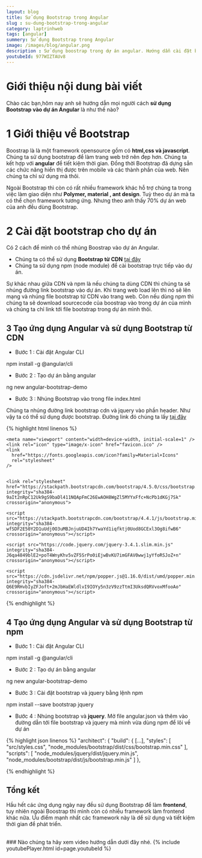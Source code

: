 ```yaml
---
layout: blog
title: Sử dụng Bootstrap trong Angular  
slug : su-dung-bootstrap-trong-angular
category: laptrinhweb
tags: [angular]
summery: Sử dụng Bootstrap trong Angular   
image: /images/blog/angular.png
description : Sử dụng boostrap trong dự án angular. Hướng dẫn cài đặt bootstrap vào dự án Angular.
youtubeId: 977WIZTAUv8
---
```


# **Giới thiệu nội dung bài viết**

Chào các bạn,hôm nay anh sẽ hướng dẫn mọi người cách <b>sử dụng Bootstrap vào dự án Angular</b> là như thế nào?

# **1 Giới thiệu về Bootstrap**

Boostrap là là một framework opensource gồm có <b>html,css và javascript</b>. Chúng ta sử dụng bootstrap để làm trang web trở nên đẹp hơn. Chúng ta kết hợp với <b>angular</b> để tiết kiệm thời gian. Đồng thời Bootstrap đã dựng sẳn các chức năng hiển thị được trên mobile và các thành phần của web. Nên chúng ta chỉ sử dụng mà thôi.

Ngoài Bootstrap thì còn có rất nhiều framework khác hỗ trợ chúng ta trong việc làm giao diện như <b>Polymer, material , ant design</b>. Tuỳ theo dự án mà ta có thể chọn framework tương ứng. Nhưng theo anh thấy 70% dự án web của anh đều dùng Bootstrap.

# **2 Cài đặt bootstrap cho dự án**

Có 2 cách để mình có thể nhúng Boostrap vào dự án Angular.

- Chúng ta có thể sử dụng <b>Bootstrap từ CDN</b> [tại đây](https://www.bootstrapcdn.com/)
- Chúng ta sử dụng npm (node module) để cài bootstrap trực tiếp vào dự án.

Sự khác nhau giữa CDN và npm là nếu chúng ta dùng CDN thì chúng ta sẽ nhúng đường link bootstrap vào dự án. Khi trang web load lên thì nó sẽ lên mạng và nhúng file bootstrap từ CDN vào trang web. Còn nếu dùng npm thì chúng ta sẽ download sourcecode của boostrap vào trong dự án của mình và chúng ta chỉ link tới file bootstrap trong dự án mình thôi.

## **3 Tạo ứng dụng Angular và sử dụng Bootstrap từ CDN**

- Bước 1 : Cài đặt Angular CLI

npm install -g @angular/cli

- Bước 2 : Tạo dự án bằng angular

ng new angular-bootstrap-demo

- Bước 3 : Nhúng Bootstrap vào trong file index.html 

Chúng ta nhúng đường link bootstrap cdn và jquery vào phần header. Như vậy ta có thể sử dụng được bootstrap.
Đường link đó chúng ta lấy  [tại đây ](https://www.bootstrapcdn.com/)

{% highlight html linenos %}
<!DOCTYPE html>
<html lang="en">
  <head>
    <meta charset="utf-8" />
    <title>Angular Getting Started</title>
    <base href="/" />

    <meta name="viewport" content="width=device-width, initial-scale=1" />
    <link rel="icon" type="image/x-icon" href="favicon.ico" />
    <link
      href="https://fonts.googleapis.com/icon?family=Material+Icons"
      rel="stylesheet"
    />
    

    <link rel="stylesheet" href="https://stackpath.bootstrapcdn.com/bootstrap/4.5.0/css/bootstrap.min.css" integrity="sha384-9aIt2nRpC12Uk9gS9baDl411NQApFmC26EwAOH8WgZl5MYYxFfc+NcPb1dKGj7Sk" crossorigin="anonymous">
	
	<script src="https://stackpath.bootstrapcdn.com/bootstrap/4.4.1/js/bootstrap.min.js" integrity="sha384-wfSDF2E50Y2D1uUdj0O3uMBJnjuUD4Ih7YwaYd1iqfktj0Uod8GCExl3Og8ifwB6" crossorigin="anonymous"></script>
	
	<script src="https://code.jquery.com/jquery-3.4.1.slim.min.js" 
	integrity="sha384-J6qa4849blE2+poT4WnyKhv5vZF5SrPo0iEjwBvKU7imGFAV0wwj1yYfoRSJoZ+n" crossorigin="anonymous"></script>
	
	<script src="https://cdn.jsdelivr.net/npm/popper.js@1.16.0/dist/umd/popper.min.js" integrity="sha384-Q6E9RHvbIyZFJoft+2mJbHaEWldlvI9IOYy5n3zV9zzTtmI3UksdQRVvoxMfooAo" crossorigin="anonymous"></script>

  </head>
  <body>
    <app-root></app-root>
  </body>
</html>
{% endhighlight %}

## **4 Tạo ứng dụng Angular và sử dụng Bootstrap từ npm**

- Bước 1 : Cài đặt Angular CLI

npm install -g @angular/cli

- Bước 2 : Tạo dự án bằng angular

ng new angular-bootstrap-demo

- Bước 3 : Cài đặt bootstrap và jquery bằng lệnh npm

npm install --save bootstrap jquery

- Bước 4 : Nhúng bootstrap và <b>jquery</b>. Mở file angular.json và thêm vào đường dẫn tới file bootstrap và jquery mà mình vừa dùng npm để lôi về dự án

{% highlight json linenos %}
"architect": {
  "build": {
    [...], 
    "styles": [
      "src/styles.css", 
        "node_modules/bootstrap/dist/css/bootstrap.min.css"
      ],
      "scripts": [
        "node_modules/jquery/dist/jquery.min.js",
        "node_modules/bootstrap/dist/js/bootstrap.min.js"
      ]
    },

{% endhighlight %}

## **Tổng kết**

Hầu hết các ứng dụng ngày nay đều sử dụng Bootstrap để làm <b>frontend</b>, tuy nhiên ngoài Boostrap thì mình còn có nhiều framework làm frontend khác nữa. Ưu điểm mạnh nhất các framework này là dể sử dụng và tiết kiệm thời gian để phát triển.


<br>
### Nào chúng ta hãy xem video hướng dẫn dưới đây nhé.
{% include youtubePlayer.html id=page.youtubeId %}
